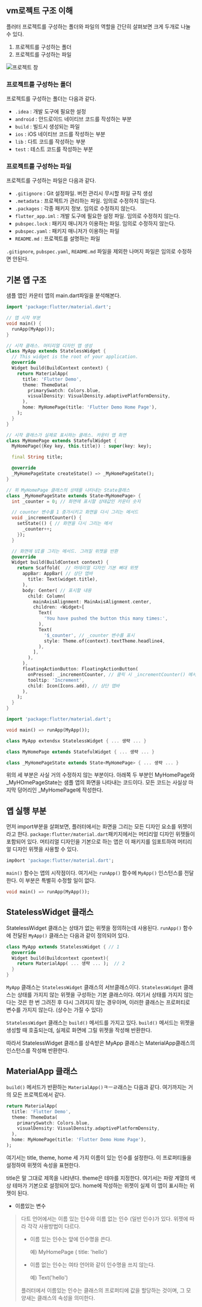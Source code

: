 ## vm로젝트 구조 이해

플러터 프로젝트를 구성하는 폴더와 파일의 역할을 간단히 살펴보면 크게 두개로 나눌 수 있다.

1. 프로젝트를 구성하는 폴더
2. 프로젝트를 구성하는 파일

![프로젝트 창](./image/01_1.png)

### 프로젝트를 구성하는 폴더

프로젝트를 구성하는 폴더는 다음과 같다.

- `.idea` : 개발 도구에 필요한 설정
- `android` : 안드로이드 네이티브 코드를 작성하는 부분
- `build` : 빌드시 생성되는 파일
- `ios` : iOS 네이티브 코드를 작성하는 부분
- `lib` : 다트 코드를 작성하는 부분
- `test` : 테스트 코드를 작성하는 부분

### 프로젝트를 구성하는 파일

프로젝트를 구성하는 파일은 다음과 같다.

- `.gitignore` : Git 설정파일. 버전 관리시 무시할 파일 규칙 생성
- `.metadata` : 프로젝트가 관리하는 파일. 임의로 수정하지 않는다.
- `.packages` : 각종 패키지 정보. 임의로 수정하지 않는다.
- `flutter_app.iml` : 개발 도구에 필요한 설정 파일. 임의로 수정하지 않는다.
- `pubspec.lock` : 패키지 매니저가 이용하는 파일. 임의로 수정하지 않는다.
- `pubspec.yaml` : 패키지 매니저가 이용하는 파일
- `README.md` : 프로젝트를 설명하는 파일

`.gitignore`, `pubspec.yaml`, `README.md` 파일을 제외한 나머지 파일은 임의로 수정하면 안된다.

## 기본 앱 구조

샘플 앱인 카운터 앱의 main.dart파일을 분석해본다.

```dart
import 'package:flutter/material.dart';

// 앱 시작 부분
void main() {
  runApp(MyApp());
}

// 시작 클래스. 머티리얼 디자인 앱 생성
class MyApp extends StatelessWidget {
  // This widget is the root of your application.
  @override
  Widget build(BuildContext context) {
    return MaterialApp(
      title: 'Flutter Demo',
      theme: ThemeData(
        primarySwatch: Colors.blue,
        visualDensity: VisualDensity.adaptivePlatformDensity,
      ),
      home: MyHomePage(title: 'Flutter Demo Home Page'),
    );
  }
}

// 시작 클래스가 실제로 표시하는 클래스. 카운터 앱 화면
class MyHomePage extends StatefulWidget {
  MyHomePage({Key key, this.title}) : super(key: key);

  final String title;

  @override
  _MyHomePageState createState() => _MyHomePageState();
}

// 위 MyHomePage 클래스의 상태를 나타내는 State클래스
class _MyHomePageState extends State<MyHomePage> {
  int _counter = 0; // 화면에 표시할 상태값인 카운터 숫저

  // counter 변수를 1 증가시키고 화면을 다시 그리는 메서드
  void _incrementCounter() {
    setState(() { // 화면을 다시 그리는 메서
      _counter++;
    });
  }

  // 화면에 UI를 그리는 메서드. 그려질 위젯을 반환
  @override
  Widget build(BuildContext context) {
    return Scaffold(  // 머테리얼 디자인 기본 뼈대 위젯
      appBar: AppBar( // 상단 앱바
        title: Text(widget.title),
      ),
      body: Center( // 표시할 내용
        child: Column(
          mainAxisAlignment: MainAxisAlignment.center,
          children: <Widget>[
            Text(
              'You have pushed the button this many times:',
            ),
            Text(
              '$_counter', // _counter 변수를 표시
              style: Theme.of(context).textTheme.headline4,
            ),
          ],
        ),
      ),
      floatingActionButton: FloatingActionButton(
        onPressed: _incrementCounter, // 클릭 시 _incrementCounter() 메서드 실행
        tooltip: 'Increment',
        child: Icon(Icons.add), // 상단 앱바
      ),
    );
  }
}
```



```dart
import 'package:flutter/material.dart';

void main() => runApp(MyApp());

class MyApp extendsx StatelessWidget { ... 생략 ... }

class MyHomePage extends StatefulWidget { ... 생략 ... }

class _MyHomePageState extends State<MyHomePage> { ... 생략 ... }
```

위의 세 부분은 사실 거의 수정하지 않는 부분이다. 아래쪽 두 부분인 MyHomePage와 _MyHOmePageState는 샘플 앱의 화면을 나타내는 코드이다. 모든 코드는 사실상 마지막 덩어리인 _MyHomePage에 작성한다.



## 앱 실행 부분

먼저 import부분을 살펴보면, 플러터에서는 화면을 그리는 모든 디자인 요소를 위젯이라고 한다. `package:flutter/material.dart`패키지에서는 머티리얼 디자인 위젯들이 포함되어 있다. 머티리얼 디자인을 기본으로 하는 앱은 이 패키지를 임포트하여 머티리얼 디자인 위젯을 사용할 수 있다.

```dart
imp0ort 'package:flutter/material.dart';
```

`main()` 함수는 앱의 시작점이다. 여기서는 `runApp()` 함수에 `MyApp()` 인스턴스를 전달한다. 이 부분은 특별히 수정할 일이 없다.

```dart
void main() => runApp(MyApp());
```



## StatelessWidget 클래스

StatelessWidget 클래스는 상태가 없는 위젯을 정의하는데 사용된다. `runApp()` 함수에 전달된 `MyApp()` 클래스는 다음과 같이 정의되어 있다.

```dart
class MyApp extends StatelessWidget { // 1
  @override
  Widget build(Buildcontext cpontext){
    return MaterialApp( ... 생략 ... );  // 2
  }
}
```

`MyApp` 클래스는 `StatelessWidget` 클래스의 서브클래스이다. `StatelessWidget` 클래스는 상태를 가지지 않는 위젯을 구성하는 기본 클래스이다. 여기서 상태를 가지지 않는다는 것은 한 번 그려진 후 다시 그려지지 않는 경우이며, 이러한 클래스는 프로퍼티로 변수를 가지지 않는다. (상수는 가질 수 있다)

`StatelessWidget` 클래스는 `build()` 메서드를 가지고 있다. `build()` 메서드는 위젯을 생성할 때 호출되는데, 실제로 화면에 그릴 위젯을 작성해 반환한다.

따라서 StatelessWidget 클래스를 상속받은 MyApp 클래스는 MaterialApp클래스의 인스턴스를 작성해 반환한다.



## MaterialApp 클래스

`build()` 메서드가 반환하는 `MaterialApp()`ㅋㅡㄹ래스는 다음과 같다. 여기까지는 거의 모든 프로젝트에서 같다.

```dart
return MaterialApp(
  title: 'Flutter Demo',
  theme: ThemeData(
    primarySwatch: Colors.blue,
    visualDensity: VisualDensity.adaptivePlatformDensity,
  ),
  home: MyHomePage(title: 'Flutter Demo Home Page'),
);
```

여기서는 title, theme, home 세 가지 이름이 있는 인수를 설정한다. 이 프로퍼티들을 설정하여 위젯의 속성을 표현한다.

title은 말 그대로 제목을 나타낸다. theme은 테마를 지정한다. 여기서는 파랑 계열의 색상 테마가 기본으로 설정되어 있다. home에 작성하는 위젯이 실제 이 앱이 표시하는 위젯이 된다.

- 이름있는 변수

> 다트 언어에서는 이름 있는 인수와 이름 없는 인수 (일반 인수)가 있다. 위젯에 따라 각각 사용방법이 다르다.
>
> - 이름 있는 인수는 앞에 인수명을 쓴다.
>
>   예) MyHomePage ( title: 'hello')
>
> - 이름 없는 인수는 여타 언어와 같이 인수명을 쓰지 않는다.
>
>   예) Text('hello')
>
> 플러터에서 이름있는 인수는 클래스의 프로퍼티에 값을 할당하는 것이며, 그 모양새는 클래스의 속성을 의미한다.